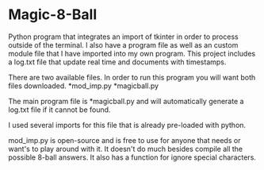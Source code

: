 # Magic-8-Ball
Python program that integrates an import of tkinter in order to process outside of the terminal. I also have a program file as well as an custom module file that I have imported into my own program. This project includes a log.txt file that update real time and documents with timestamps.

There are two available files. In order to run this program you will want both files downloaded. 
*mod_imp.py *magicball.py

The main program file is *magicball.py and will automatically generate a log.txt file if it cannot be found.

I used several imports for this file that is already pre-loaded with python. 

mod_imp.py is open-source and is free to use for anyone that needs or want's to play around with it. It doesn't do much besides compile all the possible 8-ball answers. It also has a function for ignore special characters.
